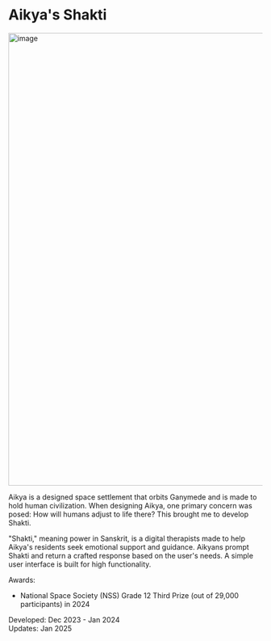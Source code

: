# Aikya's Shakti
<img width="1634" height="896" alt="image" src="https://github.com/user-attachments/assets/d4feb321-7068-47de-935a-4c924a72b968" />

Aikya is a designed space settlement that orbits Ganymede and is made to hold human civilization. When designing Aikya, one primary concern was posed: How will humans adjust to life there? This brought me to develop Shakti.

"Shakti," meaning power in Sanskrit, is a digital therapists made to help Aikya's residents seek emotional support and guidance. Aikyans prompt Shakti and return a crafted response based on the user's needs. A simple user interface is built for high functionality.


Awards:
- National Space Society (NSS) Grade 12 Third Prize (out of 29,000 participants) in 2024

Developed: Dec 2023 - Jan 2024                                                  
Updates: Jan 2025
